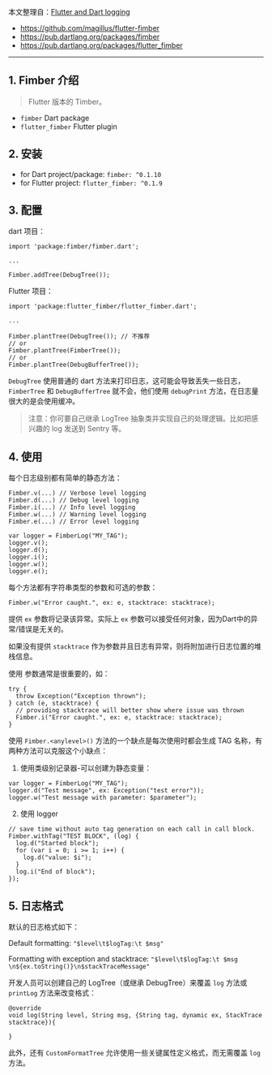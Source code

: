 本文整理自：[Flutter and Dart logging](https://medium.com/@magillus/flutter-and-dart-logging-a823ca66b8fb)

* https://github.com/magillus/flutter-fimber
* https://pub.dartlang.org/packages/fimber
* https://pub.dartlang.org/packages/flutter_fimber

---

## 1. Fimber 介绍

> Flutter 版本的 Timber。

* `fimber` Dart package
* `flutter_fimber` Flutter plugin 

## 2. 安装

* for Dart project/package: `fimber: ^0.1.10`
* for Flutter project: `flutter_fimber: ^0.1.9`

## 3. 配置

dart 项目：

```
import 'package:fimber/fimber.dart';

...

Fimber.addTree(DebugTree());
```

Flutter 项目：

```
import 'package:flutter_fimber/flutter_fimber.dart';

...

Fimber.plantTree(DebugTree()); // 不推荐
// or
Fimber.plantTree(FimberTree());
// or
Fimber.plantTree(DebugBufferTree());
```

`DebugTree` 使用普通的 dart 方法来打印日志，这可能会导致丢失一些日志，`FimberTree` 和 `DebugBufferTree` 就不会，他们使用 `debugPrint` 方法，在日志量很大的是会使用缓冲。

> 注意：你可要自己继承 LogTree 抽象类并实现自己的处理逻辑。比如把感兴趣的 log 发送到 Sentry 等。

## 4. 使用

每个日志级别都有简单的静态方法：

```
Fimber.v(...) // Verbose level logging
Fimber.d(...) // Debug level logging
Fimber.i(...) // Info level logging
Fimber.w(...) // Warning level logging
Fimber.e(...) // Error level logging
```

```
var logger = FimberLog("MY_TAG");
logger.v();
logger.d();
logger.i();
logger.w();
logger.e();
```

每个方法都有字符串类型的参数和可选的参数：

```
Fimber.w("Error caught.", ex: e, stacktrace: stacktrace);
```

提供 `ex` 参数将记录该异常。实际上 `ex` 参数可以接受任何对象，因为Dart中的异常/错误是无关的。

如果没有提供 `stacktrace` 作为参数并且日志有异常，则将附加进行日志位置的堆栈信息。

使用 参数通常是很重要的，如：

```
try {
  throw Exception("Exception thrown");
} catch (e, stacktrace) {
  // providing stacktrace will better show where issue was thrown
  Fimber.i("Error caught.", ex: e, stacktrace: stacktrace);
}
```

使用 `Fimber.<anylevel>()` 方法的一个缺点是每次使用时都会生成 TAG 名称，有两种方法可以克服这个小缺点：

1. 使用类级别记录器-可以创建为静态变量：

```
var logger = FimberLog("MY_TAG");
logger.d("Test message", ex: Exception("test error"));
logger.w("Test message with parameter: $parameter");
```

2. 使用 logger

```
// save time without auto tag generation on each call in call block.
Fimber.withTag("TEST BLOCK", (log) {
  log.d("Started block");
  for (var i = 0; i >= 1; i++) {
    log.d("value: $i");
  }
  log.i("End of block");
});
```

## 5. 日志格式

默认的日志格式如下：

Default formatting: `"$level\t$logTag:\t $msg"`

Formatting with exception and stacktrace: `"$level\t$logTag:\t $msg \n${ex.toString()}\n$stackTraceMessage"`


开发人员可以创建自己的 LogTree（或继承 DebugTree）来覆盖 `log` 方法或 `printLog` 方法来改变格式：

```
@override
void log(String level, String msg, {String tag, dynamic ex, StackTrace stacktrace}){

}
```

此外，还有 `CustomFormatTree` 允许使用一些关键属性定义格式，而无需覆盖 `log` 方法。
